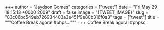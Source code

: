 
+++
author = "Jaydson Gomes"
categories = ["tweet"]
date = "Fri May 29 18:15:13 +0000 2009"
draft = false
image = "{TWEET_IMAGE}"
slug = "83c06bc549eb726934403a3e451f9e80b316f0a3"
tags = ["tweet"]
title = """Coffee Break agora! #phps..."""
+++
Coffee Break agora! #phpsc
